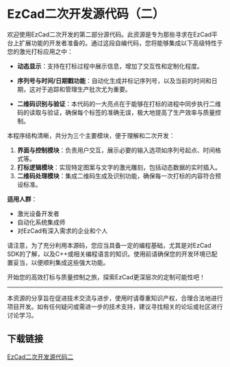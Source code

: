# EzCad二次开发源代码（二）

欢迎使用EzCad二次开发的第二部分源代码。此资源是专为那些寻求在EzCad平台上扩展功能的开发者准备的。通过这段自编代码，您将能够集成以下高级特性于您的激光打标应用之中：

- **动态显示**：支持在打标过程中展示信息，增加了交互性和定制化程度。
  
- **序列号与时间/日期戳功能**：自动化生成并标记序列号，以及当前的时间和日期，这对于追踪和管理生产批次尤为重要。

- **二维码识别与验证**：本代码的一大亮点在于能够在打标的进程中同步执行二维码的读取与验证，确保每个标签的准确无误，极大地提高了生产效率与质量控制。

本程序结构清晰，共分为三个主要模块，便于理解和二次开发：
1. **界面与控制模块**：负责用户交互，展示必要的输入选项如序列号起点、时间格式等。
2. **打标逻辑模块**：实现特定图案与文字的激光雕刻，包括动态数据的实时插入。
3. **二维码处理模块**：集成二维码生成及识别功能，确保每一次打标的内容符合预设标准。

**适用人群**：
- 激光设备开发者
- 自动化系统集成师
- 对EzCad有深入需求的企业和个人

请注意，为了充分利用本源码，您应当具备一定的编程基础，尤其是对EzCad SDK的了解，以及C++或相关编程语言的知识。使用前请确保您的开发环境已配置妥当，以便顺利集成这些强大功能。

开始您的高效打标与质量控制之旅，探索EzCad更深层次的定制可能性吧！

---

本资源的分享旨在促进技术交流与进步，使用时请尊重知识产权，合理合法地进行项目开发。如有任何疑问或需进一步的技术支持，建议寻找相关的论坛或社区进行讨论学习。

## 下载链接

[EzCad二次开发源代码二](https://pan.quark.cn/s/4334d57bc109)